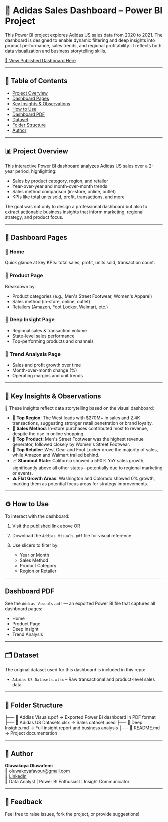  # 🏀 Adidas Sales Dashboard – Power BI Project

This Power BI project explores Adidas US sales data from 2020 to 2021. The dashboard is designed to enable dynamic filtering and deep insights into product performance, sales trends, and regional profitability. It reflects both data visualization and business storytelling skills.

[🔗 View Published Dashboard Here](https://tinyurl.com/dv5ycv9t)

---

## 📌 Table of Contents

* [Project Overview](#project-overview)
* [Dashboard Pages](#dashboard-pages)
* [Key Insights & Observations](#key-insights--observations)
* [How to Use](#how-to-use)
* [Dashboard PDF](#Dashboard-PDF)
* [Dataset](#dataset)
* [Folder Structure](#folder-structure)
* [Author](#author)

---

## 📊 Project Overview

This interactive Power BI dashboard analyzes Adidas US sales over a 2-year period, highlighting:

* Sales by product category, region, and retailer
* Year-over-year and month-over-month trends
* Sales method comparison (in-store, online, outlet)
* KPIs like total units sold, profit, transactions, and more

The goal was not only to design a professional dashboard but also to extract actionable business insights that inform marketing, regional strategy, and product focus.

---

## 🧱 Dashboard Pages

### 🔹 Home

Quick glance at key KPIs: total sales, profit, units sold, transaction count.

### 🔹 Product Page

Breakdown by:

* Product categories (e.g., Men's Street Footwear, Women's Apparel)
* Sales method (in-store, online, outlet)
* Retailers (Amazon, Foot Locker, Walmart, etc.)

### 🔹 Deep Insight Page

* Regional sales & transaction volume
* State-level sales performance
* Top-performing products and channels

### 🔹 Trend Analysis Page

* Sales and profit growth over time
* Month-over-month change (%)
* Operating margins and unit trends

---

## 📍 Key Insights & Observations

📌 These insights reflect data storytelling based on the visual dashboard:

* 🥇 **Top Region**: The West leads with \$270M+ in sales and 2.4K transactions, suggesting stronger retail penetration or brand loyalty.
* 🏣️ **Sales Method**: In-store purchases contributed most to revenue, despite the rise in online shopping.
* 👟 **Top Product**: Men's Street Footwear was the highest revenue generator, followed closely by Women's Street Footwear.
* 🏪 **Top Retailer**: West Gear and Foot Locker drove the majority of sales, while Amazon and Walmart trailed behind.
* 📈 **Standout State**: California showed a 590% YoY sales growth, significantly above all other states—potentially due to regional marketing or events.
* ⚠️ **Flat Growth Areas**: Washington and Colorado showed 0% growth, marking them as potential focus areas for strategy improvements.

---

## ⚙️ How to Use

To interact with the dashboard:

1. Visit the published link above OR
2. Download the `Addias Visuals.pdf` file for visual reference
3. Use slicers to filter by:

   * Year or Month
   * Sales Method
   * Product Category
   * Region or Retailer

---
##  Dashboard PDF

See the `Addias Visuals.pdf` — an exported Power BI file that captures all dashboard pages:
* Home
* Product Page
* Deep Insight
* Trend Analysis

---

## 🗂️ Dataset

The original dataset used for this dashboard is included in this repo:

* `Adidas US Datasets.xlsx` – Raw transactional and product-level sales data

---

## 📁 Folder Structure

├── 📄 Addias Visuals.pdf         → Exported Power BI dashboard in PDF format
├── 📄 Adidas US Datasets.xlsx    → Sales dataset used
├── 📄 Deep Insights.md           → Full insight report and business analysis
├── 📄 README.md                  → Project documentation

---

## 👤 Author

**Oluwakoya Oluwafemi**  
📧 [oluwakoyafavour@gmail.com](mailto:oluwakoyafavour@gmail.com)  
🔗 [LinkedIn](https://www.linkedin.com/in/oluwakoya)  
💼 Data Analyst | Power BI Enthusiast | Insight Communicator


---

## 📢 Feedback

Feel free to raise issues, fork the project, or provide suggestions!
